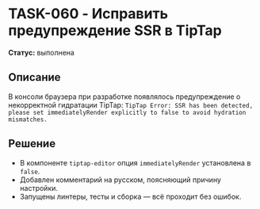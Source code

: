 # TASK-060 - Исправить предупреждение SSR в TipTap

**Статус:** выполнена

## Описание

В консоли браузера при разработке появлялось предупреждение о некорректной гидратации TipTap:
`TipTap Error: SSR has been detected, please set immediatelyRender explicitly to false to avoid hydration mismatches.`

## Решение

- В компоненте `tiptap-editor` опция `immediatelyRender` установлена в `false`.
- Добавлен комментарий на русском, поясняющий причину настройки.
- Запущены линтеры, тесты и сборка — всё проходит без ошибок.
